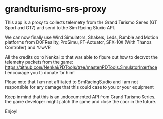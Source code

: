 # grandturismo-srs-proxy

This app is a proxy to collects telemetry from the Grand Turismo Series (GT Sport and GT7) 
and send to the Sim Racing Studio API.

We can now finally use Wind Simulators, Shakers, Leds, Rumble and Motion platforms from
DOFReality, ProSimu, PT-Actuator, SFX-100 (With Thanos Controller) and YawVR

All the credits go to Nenkai to that was able to figure out how to decrypt the telemetry
packets from the game:
https://github.com/Nenkai/PDTools/tree/master/PDTools.SimulatorInterface
I encourage you to donate for him!

Pleae note that I am not affiliated to SimRacingStudio and I am not responsible for 
any damage that this could case to you or your equipment

Keep in mind that this is an undocumented API from Grand Turismo Series, the game developer
might patch the game and close the door in the future.

Enjoy!